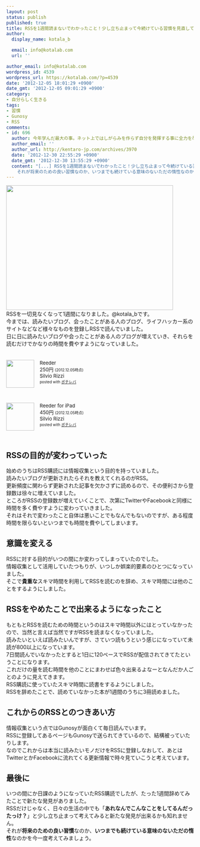```yaml
---
layout: post
status: publish
published: true
title: RSSを1週間読まないでわかったこと！少し立ち止まって今続けている習慣を見直してみよう
author:
  display_name: kotala_b

  email: info@kotalab.com
  url: ''

author_email: info@kotalab.com
wordpress_id: 4539
wordpress_url: https://kotalab.com/?p=4539
date: '2012-12-05 18:01:29 +0900'
date_gmt: '2012-12-05 09:01:29 +0900'
category:
- 自分らしく生きる
tags:
- 習慣
- Gunosy
- RSS
comments:
- id: 696
  author: 今年学んだ最大の事。ネット上ではしがらみを作らず自分を発揮する事に全力を尽くす。憲.com | 憲.com
  author_email: ''
  author_url: http://kentaro-jp.com/archives/3970
  date: '2012-12-30 22:55:29 +0900'
  date_gmt: '2012-12-30 13:55:29 +0900'
  content: "[...] RSSを1週間読まないでわかったこと！少し立ち止まって今続けている習慣を... RSSだけじゃなく、日々の生活の中でも「あれなんでこんなことをしてるんだったっけ？」と少し立ち止まって考えてみると新たな発見が出来るかも知れません。
    それが将来のための良い習慣なのか、いつまでも続けている意味のないただの惰性なのかを今一度考えてみましょう。 [...]"
---
```

<p><a href="https://kotalab.com/wp-content/uploads/rss_121205.png" target="_blank"><img src="https://kotalab.com/wp-content/uploads/rss_121205-448x335.png" alt="" title="rss_121205" width="448" height="335" class="alignnone size-large wp-image-4540" /></a><br />
RSSを一切見なくなって1週間になりました。@kotala_bです。<br />
今までは、読みたいブログ、会ったことがある人のブログ、ライフハッカー系のサイトなどなど様々なものを登録しRSSで読んでいました。<br />
日に日に読みたいブログや会ったことがある人のブログが増えていき、それらを読むだけでかなりの時間を費やすようになっていました。</p>
<div class="pochireba" style="text-align:left;font-size:small;padding:20px 0;/zoom: 1;overflow: hidden;"><span class="removed_link" title="click.linksynergy.com/fs-bin/click?id=d2yYUp776R4&amp;subid=&amp;offerid=94348.1&amp;type=3&amp;tmpid=3910&amp;RD_PARM1=https%253A%252F%252Fitunes.apple.com%252Fjp%252Fapp%252Freeder%252Fid325502379%253Fmt%253D8%2526uo%253D4"><img src="http://a1396.phobos.apple.com/us/r1000/113/Purple/v4/1e/0f/e5/1e0fe52a-a678-c24a-557e-dcafcf8bbf9b/mzm.bvkpybrb.png" width="75" height="75" style="float:left;margin:0 15px 0 0;" class="pochi_img" ></span>
<div class="pochi_info" style="text-align:left;/zoom: 1;overflow: hidden;">
<div class="pochi_name"><span class="removed_link" title="click.linksynergy.com/fs-bin/click?id=d2yYUp776R4&amp;subid=&amp;offerid=94348.1&amp;type=3&amp;tmpid=3910&amp;RD_PARM1=https%253A%252F%252Fitunes.apple.com%252Fjp%252Fapp%252Freeder%252Fid325502379%253Fmt%253D8%2526uo%253D4">Reeder</span></div>
<div class="pochi_price" style="display:inline;">250円</div>
<div class="pochi_time" style="font-size:x-small;display:inline;">(2012.12.05時点)</div>
<div class="pochi_seller"><span class="removed_link" title="click.linksynergy.com/fs-bin/click?id=d2yYUp776R4&amp;subid=&amp;offerid=94348.1&amp;type=3&amp;tmpid=3910&amp;RD_PARM1=https%253A%252F%252Fitunes.apple.com%252Fjp%252Fartist%252Fsilvio-rizzi%252Fid325502382%253Fuo%253D4">Silvio Rizzi</span></div>
<div class="pochi_post" style="font-size:x-small;">posted with <a href="https://pochireba.com">ポチレバ</a></div>
</div>
<div class="pochireba-footer" style="clear: left"></div>
</div>
<div class="pochireba" style="text-align:left;font-size:small;padding:20px 0;/zoom: 1;overflow: hidden;"><span class="removed_link" title="click.linksynergy.com/fs-bin/click?id=d2yYUp776R4&amp;subid=&amp;offerid=94348.1&amp;type=3&amp;tmpid=3910&amp;RD_PARM1=https%253A%252F%252Fitunes.apple.com%252Fjp%252Fapp%252Freeder-for-ipad%252Fid375661689%253Fmt%253D8%2526uo%253D4"><img src="http://a1112.phobos.apple.com/us/r1000/068/Purple/v4/5e/9b/b9/5e9bb9ef-8ef6-f496-b692-696261cb15a0/mzm.rwdpumdo.png" width="75" height="75" style="float:left;margin:0 15px 0 0;" class="pochi_img" ></span>
<div class="pochi_info" style="text-align:left;/zoom: 1;overflow: hidden;">
<div class="pochi_name"><span class="removed_link" title="click.linksynergy.com/fs-bin/click?id=d2yYUp776R4&amp;subid=&amp;offerid=94348.1&amp;type=3&amp;tmpid=3910&amp;RD_PARM1=https%253A%252F%252Fitunes.apple.com%252Fjp%252Fapp%252Freeder-for-ipad%252Fid375661689%253Fmt%253D8%2526uo%253D4">Reeder for iPad</span></div>
<div class="pochi_price" style="display:inline;">450円</div>
<div class="pochi_time" style="font-size:x-small;display:inline;">(2012.12.05時点)</div>
<div class="pochi_seller"><span class="removed_link" title="click.linksynergy.com/fs-bin/click?id=d2yYUp776R4&amp;subid=&amp;offerid=94348.1&amp;type=3&amp;tmpid=3910&amp;RD_PARM1=https%253A%252F%252Fitunes.apple.com%252Fjp%252Fartist%252Fsilvio-rizzi%252Fid325502382%253Fuo%253D4">Silvio Rizzi</span></div>
<div class="pochi_post" style="font-size:x-small;">posted with <a href="https://pochireba.com">ポチレバ</a></div>
</div>
<div class="pochireba-footer" style="clear: left"></div>
</div>
<p><!--more--></p>
<h2>RSSの目的が変わっていった</h2>
<p>始めのうちはRSS購読には情報収集という目的を持っていました。<br />
読みたいブログが更新されたらそれを教えてくれるのがRSS。<br />
更新頻度に関わらず更新された記事を欠かさずに読めるので、その便利さから登録数は徐々に増えていました。<br />
ところがRSSの登録数が増えていくことで、次第にTwitterやFacebookと同様に時間を多く費やすように変わっていきました。<br />
それはそれで変わったこと自体は悪いことでもなんでもないのですが、ある程度時間を限らないといつまでも時間を費やしてしまいます。</p>
<h2>意識を変える</h2>
<p>RSSに対する目的がいつの間にか変わってしまっていたのでした。<br />
情報収集として活用していたつもりが、いつしか娯楽的要素のひとつになっていました。<br />
そこで<strong>貴重な</strong>スキマ時間を利用してRSSを読むのを辞め、スキマ時間には他のことをするようにしました。</p>
<h2>RSSをやめたことで出来るようになったこと</h2>
<p>もともとRSSを読むための時間というのはスキマ時間以外にはとっていなかったので、当然と言えば当然ですがRSSを読まなくなっていました。<br />
読みたいといえば読みたいんですが、さていつ読もうという感じになっていて未読が800以上になっています。<br />
7日間読んでいなかったとすると1日に120ペースでRSSが配信されてきてたということになります。<br />
これだけの量を読む時間を他のことにまわせば色々出来るよなーとなんだか人ごとのように見えてきます。<br />
RSS購読に使っていたスキマ時間に読書をするようにしました。<br />
RSSを辞めたことで、読めていなかった本が1週間のうちに3冊読めました。</p>
<h2>これからのRSSとのつきあい方</h2>
<p>情報収集という点ではGunosyが面白くて毎日読んでいます。<br />
RSSに登録してあるページもGunosyで送られてきているので、結構被っていたりします。<br />
なのでこれからは本当に読みたいモノだけをRSSに登録しなおして、あとはTwitterとかFacebookに流れてくる更新情報で時々見ていこうと考えています。</p>
<h2>最後に</h2>
<p>いつの間にか日課のようになっていたRSS購読でしたが、たった1週間辞めてみたことで新たな発見がありました。<br />
RSSだけじゃなく、日々の生活の中でも「<strong>あれなんでこんなことをしてるんだったっけ？</strong>」と少し立ち止まって考えてみると新たな発見が出来るかも知れません。<br />
それが<strong>将来のための良い習慣</strong>なのか、<strong>いつまでも続けている意味のないただの惰性</strong>なのかを今一度考えてみましょう。</p>
